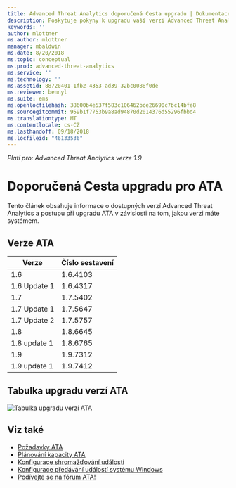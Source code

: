 ```yaml
---
title: Advanced Threat Analytics doporučená Cesta upgradu | Dokumentace Microsoftu
description: Poskytuje pokyny k upgradu vaší verzi Advanced Threat Analytics (ATA).
keywords: ''
author: mlottner
ms.author: mlottner
manager: mbaldwin
ms.date: 8/20/2018
ms.topic: conceptual
ms.prod: advanced-threat-analytics
ms.service: ''
ms.technology: ''
ms.assetid: 88720401-1fb2-4353-ad39-32bc0088f0de
ms.reviewer: bennyl
ms.suite: ems
ms.openlocfilehash: 38600b4e537f583c106462bce26690c7bc14bfe8
ms.sourcegitcommit: 959b1f7753b9a8ad94870d2014376d55296fbbd4
ms.translationtype: MT
ms.contentlocale: cs-CZ
ms.lasthandoff: 09/18/2018
ms.locfileid: "46133536"
---
```

*Platí pro: Advanced Threat Analytics verze 1.9*

# <a name="recommended-upgrade-path-for-ata"></a>Doporučená Cesta upgradu pro ATA
Tento článek obsahuje informace o dostupných verzí Advanced Threat Analytics a postupu při upgradu ATA v závislosti na tom, jakou verzi máte systémem.


## <a name="ata-versions"></a>Verze ATA

|Verze|Číslo sestavení|
|----|----|
|1.6|1.6.4103|
|1.6 Update 1|1.6.4317|
|1.7|1.7.5402| 
|1.7 Update 1|1.7.5647|
|1.7 Update 2|1.7.5757|
|1.8|1.8.6645|
|1.8 update 1|1.8.6765|
|1.9|1.9.7312|
|1.9 update 1|1.9.7412|

## <a name="ata-version-upgrade-matrix"></a>Tabulka upgradu verzí ATA

![Tabulka upgradu verzí ATA](./media/upgrade-path.png)



## <a name="see-also"></a>Viz také
- [Požadavky ATA](ata-prerequisites.md)
- [Plánování kapacity ATA](ata-capacity-planning.md)
- [Konfigurace shromažďování událostí](configure-event-collection.md)
- [Konfigurace předávání událostí systému Windows](configure-event-collection.md#configuring-windows-event-forwarding)
- [Podívejte se na fórum ATA!](https://social.technet.microsoft.com/Forums/security/home?forum=mata)


